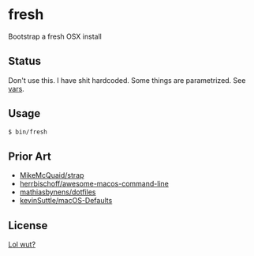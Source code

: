 # fresh

Bootstrap a fresh OSX install

## Status

Don't use this. I have shit hardcoded. Some things are parametrized. See [vars](vars).

## Usage

```sh
$ bin/fresh
```

## Prior Art

* [MikeMcQuaid/strap](https://github.com/MikeMcQuaid/strap)
* [herrbischoff/awesome-macos-command-line](https://github.com/herrbischoff/awesome-macos-command-line)
* [mathiasbynens/dotfiles](https://github.com/mathiasbynens/dotfiles)
* [kevinSuttle/macOS-Defaults](https://github.com/kevinSuttle/macOS-Defaults)

## License

[Lol wut?](LICENSE)
